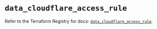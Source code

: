 # `data_cloudflare_access_rule`

Refer to the Terraform Registry for docs: [`data_cloudflare_access_rule`](https://registry.terraform.io/providers/cloudflare/cloudflare/5.9.0/docs/data-sources/access_rule).
